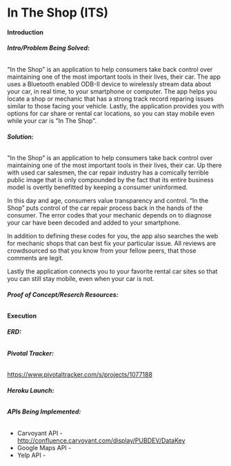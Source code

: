 # In The Shop (ITS)

#### Introduction ####
###### **_Intro/Problem Being Solved:_** 

"In the Shop” is an application to help consumers take back control over maintaining one of the most important tools in their lives, their car. The app uses a Bluetooth enabled ODB-II device to wirelessly stream data about your car, in real time, to your smartphone or computer. The app helps you locate a shop or mechanic that has a strong track record reparing issues similar to those facing your vehicle. Lastly, the application provides you with options for car share or rental car locations, so you can stay mobile even while your car is "In The Shop".

###### **_Solution:_** 

"In the Shop” is an application to help consumers take back control over maintaining one of the most important tools in their lives, their car. Up there with used car salesmen, the car repair industry has a comically terrible public image that is only compounded by the fact that its entire business model is overtly benefitted by keeping a consumer uninformed.

In this day and age, consumers value transparency and control. “In the Shop” puts control of the car repair process back in the hands of the consumer.  The error codes that your mechanic depends on to diagnose your car have been decoded and added to your smartphone. 

In addition to defining these codes for you, the app also searches the web for mechanic shops that can best fix your particular issue. All reviews are crowdsourced so that you know from your fellow peers, that those comments are legit.

Lastly the application connects you to your favorite rental car sites so that you can still stay mobile, even when your car is not. 

###### **_Proof of Concept/Reserch Resources:_**


#### Execution ####
###### **_ERD:_**


###### **_Pivotal Tracker:_** 
https://www.pivotaltracker.com/s/projects/1077188

###### **_Heroku Launch:_**


###### **_APIs Being Implemented:_**
+ Carvoyant API - http://confluence.carvoyant.com/display/PUBDEV/DataKey
+ Google Maps API - 
+ Yelp API -
